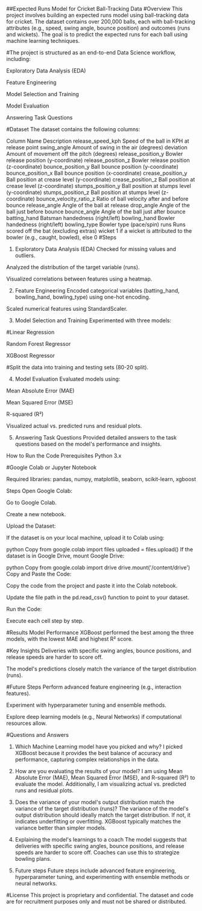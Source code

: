 ##Expected Runs Model for Cricket Ball-Tracking Data
#Overview
This project involves building an expected runs model using ball-tracking data for cricket. The dataset contains over 200,000 balls, each with ball-tracking attributes (e.g., speed, swing angle, bounce position) and outcomes (runs and wickets). The goal is to predict the expected runs for each ball using machine learning techniques.

#The project is structured as an end-to-end Data Science workflow, including:

Exploratory Data Analysis (EDA)

Feature Engineering

Model Selection and Training

Model Evaluation

Answering Task Questions

#Dataset
The dataset contains the following columns:

Column Name	Description
release_speed_kph	Speed of the ball in KPH at release point
swing_angle	Amount of swing in the air (degrees)
deviation	Amount of movement off the pitch (degrees)
release_position_y	Bowler release position (y-coordinate)
release_position_z	Bowler release position (z-coordinate)
bounce_position_y	Ball bounce position (y-coordinate)
bounce_position_x	Ball bounce position (x-coordinate)
crease_position_y	Ball position at crease level (y-coordinate)
crease_position_z	Ball position at crease level (z-coordinate)
stumps_position_y	Ball position at stumps level (y-coordinate)
stumps_position_z	Ball position at stumps level (z-coordinate)
bounce_velocity_ratio_z	Ratio of ball velocity after and before bounce
release_angle	Angle of the ball at release
drop_angle	Angle of the ball just before bounce
bounce_angle	Angle of the ball just after bounce
batting_hand	Batsman handedness (right/left)
bowling_hand	Bowler handedness (right/left)
bowling_type	Bowler type (pace/spin)
runs	Runs scored off the bat (excluding extras)
wicket	1 if a wicket is attributed to the bowler (e.g., caught, bowled), else 0
#Steps
1. Exploratory Data Analysis (EDA)
Checked for missing values and outliers.

Analyzed the distribution of the target variable (runs).

Visualized correlations between features using a heatmap.

2. Feature Engineering
Encoded categorical variables (batting_hand, bowling_hand, bowling_type) using one-hot encoding.

Scaled numerical features using StandardScaler.

3. Model Selection and Training
Experimented with three models:

#Linear Regression

Random Forest Regressor

XGBoost Regressor

#Split the data into training and testing sets (80-20 split).

4. Model Evaluation
Evaluated models using:

Mean Absolute Error (MAE)

Mean Squared Error (MSE)

R-squared (R²)

Visualized actual vs. predicted runs and residual plots.

5. Answering Task Questions
Provided detailed answers to the task questions based on the model's performance and insights.

How to Run the Code
Prerequisites
Python 3.x

#Google Colab or Jupyter Notebook

Required libraries: pandas, numpy, matplotlib, seaborn, scikit-learn, xgboost

Steps
Open Google Colab:

Go to Google Colab.

Create a new notebook.

Upload the Dataset:

If the dataset is on your local machine, upload it to Colab using:

python
Copy
from google.colab import files
uploaded = files.upload()
If the dataset is in Google Drive, mount Google Drive:

python
Copy
from google.colab import drive
drive.mount('/content/drive')
Copy and Paste the Code:

Copy the code from the project and paste it into the Colab notebook.

Update the file path in the pd.read_csv() function to point to your dataset.

Run the Code:

Execute each cell step by step.

#Results
Model Performance
XGBoost performed the best among the three models, with the lowest MAE and highest R² score.

#Key Insights
Deliveries with specific swing angles, bounce positions, and release speeds are harder to score off.

The model's predictions closely match the variance of the target distribution (runs).

#Future Steps
Perform advanced feature engineering (e.g., interaction features).

Experiment with hyperparameter tuning and ensemble methods.

Explore deep learning models (e.g., Neural Networks) if computational resources allow.

#Questions and Answers
1. Which Machine Learning model have you picked and why?
I picked XGBoost because it provides the best balance of accuracy and performance, capturing complex relationships in the data.

2. How are you evaluating the results of your model?
I am using Mean Absolute Error (MAE), Mean Squared Error (MSE), and R-squared (R²) to evaluate the model. Additionally, I am visualizing actual vs. predicted runs and residual plots.

3. Does the variance of your model's output distribution match the variance of the target distribution (runs)?
The variance of the model's output distribution should ideally match the target distribution. If not, it indicates underfitting or overfitting. XGBoost typically matches the variance better than simpler models.

4. Explaining the model's learnings to a coach
The model suggests that deliveries with specific swing angles, bounce positions, and release speeds are harder to score off. Coaches can use this to strategize bowling plans.

5. Future steps
Future steps include advanced feature engineering, hyperparameter tuning, and experimenting with ensemble methods or neural networks.

#License
This project is proprietary and confidential. The dataset and code are for recruitment purposes only and must not be shared or distributed.
